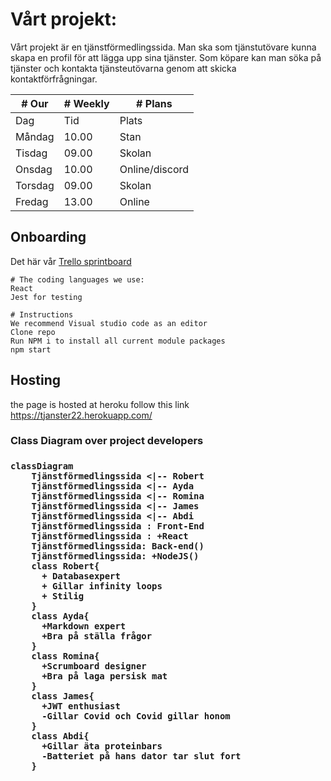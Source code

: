 # Vårt projekt:
Vårt projekt är en tjänstförmedlingssida. Man ska som tjänstutövare kunna skapa en profil för att lägga upp sina tjänster.
Som köpare kan man söka på tjänster och kontakta tjänsteutövarna genom att skicka kontaktförfrågningar.

| # Our   |      # Weekly      |  # Plans |
|----------|-------------|------|
| Dag |  Tid | Plats |
| Måndag |    10.00   |   Stan |
| Tisdag |    09.00   |   Skolan |
| Onsdag |    10.00   |   Online/discord |
| Torsdag |   09.00   |   Skolan |
| Fredag |    13.00   |   Online |


## Onboarding
Det här vår [Trello sprintboard](https://trello.com/b/bv0EIPpR/tj%C3%A4nstf%C3%B6rmedlingssida)

    # The coding languages we use:
    React
    Jest for testing

    # Instructions
    We recommend Visual studio code as an editor
    Clone repo
    Run NPM i to install all current module packages
    npm start
    
    
## Hosting
the page is hosted at heroku follow this link https://tjanster22.herokuapp.com/

<h3>Class Diagram over project developers<h3>


```mermaid
classDiagram
    Tjänstförmedlingssida <|-- Robert
    Tjänstförmedlingssida <|-- Ayda
    Tjänstförmedlingssida <|-- Romina
    Tjänstförmedlingssida <|-- James
    Tjänstförmedlingssida <|-- Abdi
    Tjänstförmedlingssida : Front-End
    Tjänstförmedlingssida : +React
    Tjänstförmedlingssida: Back-end()
    Tjänstförmedlingssida: +NodeJS()
    class Robert{
      + Databasexpert
      + Gillar infinity loops
      + Stilig
    }
    class Ayda{
      +Markdown expert
      +Bra på ställa frågor
    }
    class Romina{
      +Scrumboard designer
      +Bra på laga persisk mat
    }
    class James{
      +JWT enthusiast
      -Gillar Covid och Covid gillar honom
    }
    class Abdi{
      +Gillar äta proteinbars
      -Batteriet på hans dator tar slut fort
    }
```
